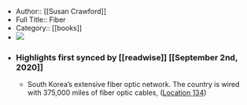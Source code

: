 - Author:: [[Susan Crawford]]
- Full Title:: Fiber
- Category:: [[books]]
- ![](https://images-na.ssl-images-amazon.com/images/I/41s5RQ5yljL._SL400_.jpg)
- ### Highlights first synced by [[readwise]] [[September 2nd, 2020]]
    - South Korea’s extensive fiber optic network. The country is wired with 375,000 miles of fiber optic cables, ([Location 134](https://readwise.io/to_kindle?action=open&asin=B07L1434GS&location=134))
